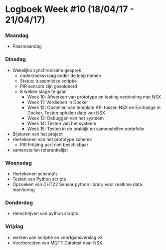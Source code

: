 # Logboek Week #10  (18/04/17 - 21/04/17)
### Maandag
* Paasmaandag
### Dinsdag
  * Wekelijks synchronisatie gesprek
	  * onderzoeksvraag onder de loep nemen
	  * Status: tussentijdse scriptie
	  * PIR sensors zijn gesoldeerd 
	  * 8 weken stage te gaan
		  *  Week 10: Afwerken van prototype en testing verbinding met NSX
		  *  Week 11: Verdiepen in Docker
		  *  Week 12: Opstellen van template API tussen NSX en Exchange in Docker, Testen ophalen date van NSX
		  *  Week 13: Debuggen van het systeem
		  *  Week 14: Testen van het systeem
		  *  Week 15: Testen in de praktijk en samenstellen portefolio
  * Bijsturen van het project
  * Hertekenen van het prototype schema
	  * PIR Fritzing part niet beschikbaar
  * samenstellen referentielijst  
### Woensdag
* Hertekenen schema's
* Testen van Python scripts
* Opzoeken van DHT22 Sensor python library voor realtime data monitoring  
### Donderdag
* Herschrijven van python scripts

### Vrijdag
* werken aan scriptie en voortgansverslag v3
* Voorbereiden van MQTT Datatest naar NSX